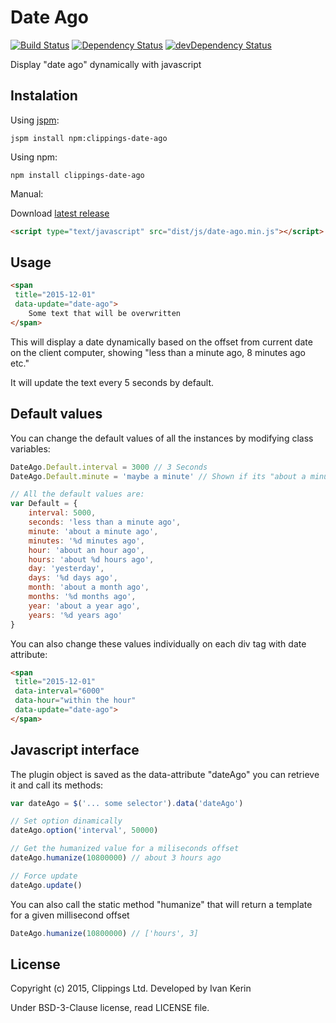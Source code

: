 Date Ago
========

[![Build Status](https://travis-ci.org/clippings/date-ago.svg?branch=master)](https://travis-ci.org/clippings/date-ago)
[![Dependency Status](https://david-dm.org/clippings/date-ago.svg)](https://david-dm.org/clippings/date-ago)
[![devDependency Status](https://david-dm.org/clippings/date-ago/dev-status.svg)](https://david-dm.org/clippings/date-ago#info=devDependencies)

Display "date ago" dynamically with javascript

## Instalation

Using [jspm](http://jspm.io/):

    jspm install npm:clippings-date-ago

Using npm:

    npm install clippings-date-ago

Manual:

Download [latest release](https://github.com/clippings/date-ago/releases/latest)

``` html
<script type="text/javascript" src="dist/js/date-ago.min.js"></script>
```

Usage
-----

``` html
<span
 title="2015-12-01"
 data-update="date-ago">
    Some text that will be overwritten
</span>
```

This will display a date dynamically based on the offset from current date on the client computer, showing "less than a minute ago, 8 minutes ago etc."

It will update the text every 5 seconds by default.

Default values
--------------

You can change the default values of all the instances by modifying class variables:

``` javascript
DateAgo.Default.interval = 3000 // 3 Seconds
DateAgo.Default.minute = 'maybe a minute' // Shown if its "about a minute"

// All the default values are:
var Default = {
    interval: 5000,
    seconds: 'less than a minute ago',
    minute: 'about a minute ago',
    minutes: '%d minutes ago',
    hour: 'about an hour ago',
    hours: 'about %d hours ago',
    day: 'yesterday',
    days: '%d days ago',
    month: 'about a month ago',
    months: '%d months ago',
    year: 'about a year ago',
    years: '%d years ago'
}
```

You can also change these values individually on each div tag with date attribute:

``` html
<span
 title="2015-12-01"
 data-interval="6000"
 data-hour="within the hour"
 data-update="date-ago">
</span>
```

Javascript interface
--------------------

The plugin object is saved as the data-attribute "dateAgo" you can retrieve it and call its methods:

``` javascript
var dateAgo = $('... some selector').data('dateAgo')

// Set option dinamically
dateAgo.option('interval', 50000)

// Get the humanized value for a miliseconds offset
dateAgo.humanize(10800000) // about 3 hours ago

// Force update
dateAgo.update()
```

You can also call the static method "humanize" that will return a template for a given millisecond offset

``` javascript
DateAgo.humanize(10800000) // ['hours', 3]
```

License
-------

Copyright (c) 2015, Clippings Ltd. Developed by Ivan Kerin

Under BSD-3-Clause license, read LICENSE file.
